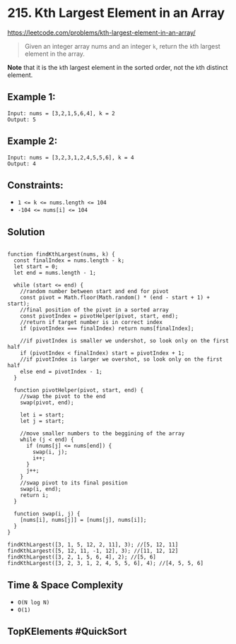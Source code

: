 # 215. Kth Largest Element in an Array
https://leetcode.com/problems/kth-largest-element-in-an-array/

> Given an integer array nums and an integer `k`, return the `k`th largest element in the array.

<b>Note</b> that it is the `k`th largest element in the sorted order, not the `k`th distinct element.

## Example 1:
````
Input: nums = [3,2,1,5,6,4], k = 2
Output: 5
````
## Example 2:
````
Input: nums = [3,2,3,1,2,4,5,5,6], k = 4
Output: 4
```` 

## Constraints:
- `1 <= k <= nums.length <= 104`
- `-104 <= nums[i] <= 104`

## Solution 
````

function findKthLargest(nums, k) {
  const finalIndex = nums.length - k;
  let start = 0;
  let end = nums.length - 1;

  while (start <= end) {
    //random number between start and end for pivot
    const pivot = Math.floor(Math.random() * (end - start + 1) + start);
    //final position of the pivot in a sorted array
    const pivotIndex = pivotHelper(pivot, start, end);
    //return if target number is in correct index
    if (pivotIndex === finalIndex) return nums[finalIndex];

    //if pivotIndex is smaller we undershot, so look only on the first half
    if (pivotIndex < finalIndex) start = pivotIndex + 1;
    //if pivotIndex is larger we overshot, so look only on the first half
    else end = pivotIndex - 1;
  }

  function pivotHelper(pivot, start, end) {
    //swap the pivot to the end
    swap(pivot, end);

    let i = start;
    let j = start;

    //move smaller numbers to the beggining of the array
    while (j < end) {
      if (nums[j] <= nums[end]) {
        swap(i, j);
        i++;
      }
      j++;
    }
    //swap pivot to its final position
    swap(i, end);
    return i;
  }

  function swap(i, j) {
    [nums[i], nums[j]] = [nums[j], nums[i]];
  }
}

findKthLargest([3, 1, 5, 12, 2, 11], 3); //[5, 12, 11]
findKthLargest([5, 12, 11, -1, 12], 3); //[11, 12, 12]
findKthLargest([3, 2, 1, 5, 6, 4], 2); //[5, 6]
findKthLargest([3, 2, 3, 1, 2, 4, 5, 5, 6], 4); //[4, 5, 5, 6]

````

## Time & Space Complexity
- `O(N log N)`
- `O(1)`

## TopKElements #QuickSort
